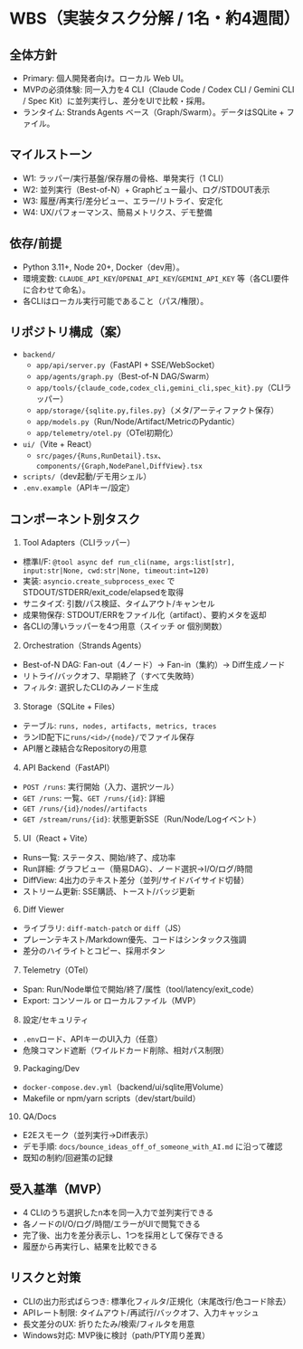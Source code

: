 # WBS（実装タスク分解 / 1名・約4週間）

## 全体方針
- Primary: 個人開発者向け。ローカル Web UI。
- MVPの必須体験: 同一入力を4 CLI（Claude Code / Codex CLI / Gemini CLI / Spec Kit）に並列実行し、差分をUIで比較・採用。
- ランタイム: Strands Agents ベース（Graph/Swarm）。データはSQLite + ファイル。

## マイルストーン
- W1: ラッパー/実行基盤/保存層の骨格、単発実行（1 CLI）
- W2: 並列実行（Best-of-N）+ Graphビュー最小、ログ/STDOUT表示
- W3: 履歴/再実行/差分ビュー、エラー/リトライ、安定化
- W4: UX/パフォーマンス、簡易メトリクス、デモ整備

## 依存/前提
- Python 3.11+, Node 20+, Docker（dev用）。
- 環境変数: `CLAUDE_API_KEY`/`OPENAI_API_KEY`/`GEMINI_API_KEY` 等（各CLI要件に合わせて命名）。
- 各CLIはローカル実行可能であること（パス/権限）。

## リポジトリ構成（案）
- `backend/`
  - `app/api/server.py`（FastAPI + SSE/WebSocket）
  - `app/agents/graph.py`（Best-of-N DAG/Swarm）
  - `app/tools/{claude_code,codex_cli,gemini_cli,spec_kit}.py`（CLIラッパー）
  - `app/storage/{sqlite.py,files.py}`（メタ/アーティファクト保存）
  - `app/models.py`（Run/Node/Artifact/MetricのPydantic）
  - `app/telemetry/otel.py`（OTel初期化）
- `ui/`（Vite + React）
  - `src/pages/{Runs,RunDetail}.tsx`、`components/{Graph,NodePanel,DiffView}.tsx`
- `scripts/`（dev起動/デモ用シェル）
- `.env.example`（APIキー/設定）

## コンポーネント別タスク

1) Tool Adapters（CLIラッパー）
- 標準I/F: `@tool async def run_cli(name, args:list[str], input:str|None, cwd:str|None, timeout:int=120)`
- 実装: `asyncio.create_subprocess_exec` でSTDOUT/STDERR/exit_code/elapsedを取得
- サニタイズ: 引数/パス検証、タイムアウト/キャンセル
- 成果物保存: STDOUT/ERRをファイル化（artifact）、要約メタを返却
- 各CLIの薄いラッパーを4つ用意（スイッチ or 個別関数）

2) Orchestration（Strands Agents）
- Best-of-N DAG: Fan-out（4ノード）→ Fan-in（集約）→ Diff生成ノード
- リトライ/バックオフ、早期終了（すべて失敗時）
- フィルタ: 選択したCLIのみノード生成

3) Storage（SQLite + Files）
- テーブル: `runs, nodes, artifacts, metrics, traces`
- ランID配下に`runs/<id>/{node}/`でファイル保存
- API層と疎結合なRepositoryの用意

4) API Backend（FastAPI）
- `POST /runs`: 実行開始（入力、選択ツール）
- `GET /runs`: 一覧、`GET /runs/{id}`: 詳細
- `GET /runs/{id}/nodes`/`/artifacts`
- `GET /stream/runs/{id}`: 状態更新SSE（Run/Node/Logイベント）

5) UI（React + Vite）
- Runs一覧: ステータス、開始/終了、成功率
- Run詳細: グラフビュー（簡易DAG）、ノード選択→I/O/ログ/時間
- DiffView: 4出力のテキスト差分（並列/サイドバイサイド切替）
- ストリーム更新: SSE購読、トースト/バッジ更新

6) Diff Viewer
- ライブラリ: `diff-match-patch` or `diff`（JS）
- プレーンテキスト/Markdown優先、コードはシンタックス強調
- 差分のハイライトとコピー、採用ボタン

7) Telemetry（OTel）
- Span: Run/Node単位で開始/終了/属性（tool/latency/exit_code）
- Export: コンソール or ローカルファイル（MVP）

8) 設定/セキュリティ
- `.env`ロード、APIキーのUI入力（任意）
- 危険コマンド遮断（ワイルドカード削除、相対パス制限）

9) Packaging/Dev
- `docker-compose.dev.yml`（backend/ui/sqlite用Volume）
- Makefile or npm/yarn scripts（dev/start/build）

10) QA/Docs
- E2Eスモーク（並列実行→Diff表示）
- デモ手順: `docs/bounce_ideas_off_of_someone_with_AI.md` に沿って確認
- 既知の制約/回避策の記録

## 受入基準（MVP）
- 4 CLIのうち選択したn本を同一入力で並列実行できる
- 各ノードのI/O/ログ/時間/エラーがUIで閲覧できる
- 完了後、出力を差分表示し、1つを採用として保存できる
- 履歴から再実行し、結果を比較できる

## リスクと対策
- CLIの出力形式ばらつき: 標準化フィルタ/正規化（末尾改行/色コード除去）
- APIレート制限: タイムアウト/再試行/バックオフ、入力キャッシュ
- 長文差分のUX: 折りたたみ/検索/フィルタを用意
- Windows対応: MVP後に検討（path/PTY周り差異）

